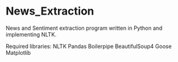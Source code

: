 # News_Extraction
News and Sentiment extraction program written in Python and implementing NLTK.

Required libraries:
NLTK
Pandas
Boilerpipe
BeautifulSoup4
Goose
Matplotlib